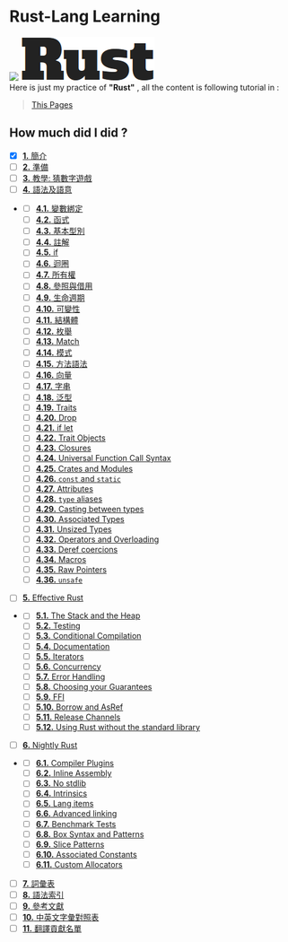 
# Rust-Lang Learning
[<img src="https://www.rust-lang.org/static/images/rust-logo-blk.svg">](https://www.rust-lang.org/) [<img src="https://raw.githubusercontent.com/JuenTingShie/Rust/master/Rust%20font.png">](https://www.rust-lang.org/)    
Here is just my practice of **"Rust"** ,
all the content is following tutorial in :

> [This Pages](http://askeing.github.io/rust-book/)

## How much did I did ?

- [x] [**1.** 簡介](http://askeing.github.io/rust-book/README.html)
- [ ]  [**2.** 準備](http://askeing.github.io/rust-book/getting-started.html)
- [ ]   [**3.** 教學: 猜數字遊戲](http://askeing.github.io/rust-book/guessing-game.html)
- [ ]   [**4.** 語法及語意](http://askeing.github.io/rust-book/syntax-and-semantics.html)
-   - [ ]   [**4.1.** 變數綁定](http://askeing.github.io/rust-book/variable-bindings.html)
    - [ ]  [**4.2.** 函式](http://askeing.github.io/rust-book/functions.html)
    - [ ]  [**4.3.** 基本型別](http://askeing.github.io/rust-book/primitive-types.html)
    - [ ]  [**4.4.** 註解](http://askeing.github.io/rust-book/comments.html)
    - [ ]  [**4.5.** if](http://askeing.github.io/rust-book/if.html)
    - [ ]  [**4.6.** 迴圈](http://askeing.github.io/rust-book/loops.html)
    - [ ]  [**4.7.** 所有權](http://askeing.github.io/rust-book/ownership.html)
    - [ ]  [**4.8.** 參照與借用](http://askeing.github.io/rust-book/references-and-borrowing.html)
    - [ ]  [**4.9.** 生命週期](http://askeing.github.io/rust-book/lifetimes.html)
    - [ ]  [**4.10.** 可變性](http://askeing.github.io/rust-book/mutability.html)
    - [ ]  [**4.11.** 結構體](http://askeing.github.io/rust-book/structs.html)
    - [ ]  [**4.12.** 枚舉](http://askeing.github.io/rust-book/enums.html)
    - [ ]  [**4.13.** Match](http://askeing.github.io/rust-book/match.html)
    - [ ]  [**4.14.** 模式](http://askeing.github.io/rust-book/patterns.html)
    - [ ]  [**4.15.** 方法語法](http://askeing.github.io/rust-book/method-syntax.html)
    - [ ]  [**4.16.** 向量](http://askeing.github.io/rust-book/vectors.html)
    - [ ]  [**4.17.** 字串](http://askeing.github.io/rust-book/strings.html)
    - [ ]  [**4.18.** 泛型](http://askeing.github.io/rust-book/generics.html)
    - [ ]  [**4.19.** Traits](http://askeing.github.io/rust-book/traits.html)
    - [ ]  [**4.20.** Drop](http://askeing.github.io/rust-book/drop.html)
    - [ ]  [**4.21.** if let](http://askeing.github.io/rust-book/if-let.html)
    - [ ]  [**4.22.** Trait Objects](http://askeing.github.io/rust-book/trait-objects.html)
    - [ ]  [**4.23.** Closures](http://askeing.github.io/rust-book/closures.html)
    - [ ]  [**4.24.** Universal Function Call Syntax](http://askeing.github.io/rust-book/ufcs.html)
    - [ ]  [**4.25.** Crates and Modules](http://askeing.github.io/rust-book/crates-and-modules.html)
    - [ ]  [**4.26.** `const` and `static`](http://askeing.github.io/rust-book/const-and-static.html)
    - [ ]  [**4.27.** Attributes](http://askeing.github.io/rust-book/attributes.html)
    - [ ]  [**4.28.** `type` aliases](http://askeing.github.io/rust-book/type-aliases.html)
    - [ ]  [**4.29.** Casting between types](http://askeing.github.io/rust-book/casting-between-types.html)
    - [ ]  [**4.30.** Associated Types](http://askeing.github.io/rust-book/associated-types.html)
    - [ ]  [**4.31.** Unsized Types](http://askeing.github.io/rust-book/unsized-types.html)
    - [ ]  [**4.32.** Operators and Overloading](http://askeing.github.io/rust-book/operators-and-overloading.html)
    - [ ]  [**4.33.** Deref coercions](http://askeing.github.io/rust-book/deref-coercions.html)
    - [ ]  [**4.34.** Macros](http://askeing.github.io/rust-book/macros.html)
    - [ ]  [**4.35.** Raw Pointers](http://askeing.github.io/rust-book/raw-pointers.html)
    - [ ]  [**4.36.** `unsafe`](http://askeing.github.io/rust-book/unsafe.html)
- [ ]  [**5.** Effective Rust](http://askeing.github.io/rust-book/effective-rust.html)
-   - [ ]  [**5.1.** The Stack and the Heap](http://askeing.github.io/rust-book/the-stack-and-the-heap.html)
    - [ ]  [**5.2.** Testing](http://askeing.github.io/rust-book/testing.html)
    - [ ]  [**5.3.** Conditional Compilation](http://askeing.github.io/rust-book/conditional-compilation.html)
    - [ ]  [**5.4.** Documentation](http://askeing.github.io/rust-book/documentation.html)
    - [ ]  [**5.5.** Iterators](http://askeing.github.io/rust-book/iterators.html)
    - [ ]  [**5.6.** Concurrency](http://askeing.github.io/rust-book/concurrency.html)
    - [ ]  [**5.7.** Error Handling](http://askeing.github.io/rust-book/error-handling.html)
    - [ ]  [**5.8.** Choosing your Guarantees](http://askeing.github.io/rust-book/choosing-your-guarantees.html)
    - [ ]  [**5.9.** FFI](http://askeing.github.io/rust-book/ffi.html)
    - [ ]  [**5.10.** Borrow and AsRef](http://askeing.github.io/rust-book/borrow-and-asref.html)
    - [ ]  [**5.11.** Release Channels](http://askeing.github.io/rust-book/release-channels.html)
    - [ ]  [**5.12.** Using Rust without the standard library](http://askeing.github.io/rust-book/using-rust-without-the-standard-library.html)
- [ ]  [**6.** Nightly Rust](http://askeing.github.io/rust-book/nightly-rust.html)
-   - [ ]  [**6.1.** Compiler Plugins](http://askeing.github.io/rust-book/compiler-plugins.html)
    - [ ]  [**6.2.** Inline Assembly](http://askeing.github.io/rust-book/inline-assembly.html)
    - [ ]  [**6.3.** No stdlib](http://askeing.github.io/rust-book/no-stdlib.html)
    - [ ]  [**6.4.** Intrinsics](http://askeing.github.io/rust-book/intrinsics.html)
    - [ ]  [**6.5.** Lang items](http://askeing.github.io/rust-book/lang-items.html)
    - [ ]  [**6.6.** Advanced linking](http://askeing.github.io/rust-book/advanced-linking.html)
    - [ ]  [**6.7.** Benchmark Tests](http://askeing.github.io/rust-book/benchmark-tests.html)
    - [ ]  [**6.8.** Box Syntax and Patterns](http://askeing.github.io/rust-book/box-syntax-and-patterns.html)
    - [ ]  [**6.9.** Slice Patterns](http://askeing.github.io/rust-book/slice-patterns.html)
    - [ ]  [**6.10.** Associated Constants](http://askeing.github.io/rust-book/associated-constants.html)
    - [ ]  [**6.11.** Custom Allocators](http://askeing.github.io/rust-book/custom-allocators.html)
- [ ]  [**7.** 詞彙表](http://askeing.github.io/rust-book/glossary.html)
- [ ]  [**8.** 語法索引](http://askeing.github.io/rust-book/syntax-index.html)
- [ ]  [**9.** 參考文獻](http://askeing.github.io/rust-book/bibliography.html)
- [ ]  [**10.** 中英文字彙對照表](http://askeing.github.io/rust-book/MappingTable.html)
- [ ]  [**11.** 翻譯貢獻名單](http://askeing.github.io/rust-book/CONTRIBUTORS.html)
